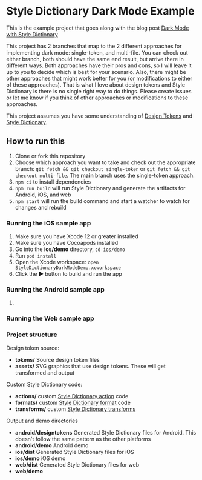 # Style Dictionary Dark Mode Example

This is the example project that goes along with the blog post [Dark Mode with Style Dictionary](https://dbanks.design/blog/dark-mode-with-style-dictionary)

This project has 2 branches that map to the 2 different approaches for implementing dark mode: single-token, and multi-file. You can check out either branch, both should have the same end result, but arrive there in different ways. Both approaches have their pros and cons, so I will leave it up to you to decide which is best for your scenario. Also, there might be other approaches that might work better for you (or modifications to either of these approaches). That is what I love about design tokens and Style Dictionary is there is no single right way to do things. Please create issues or let me know if you think of other approaches or modifications to these approaches.

This project assumes you have some understanding of [Design Tokens](https://www.designtokens.org/) and [Style Dictionary](https://amzn.github.io/style-dictionary/).

## How to run this

1. Clone or fork this repository
1. Choose which approach you want to take and check out the appropriate branch: `git fetch && git checkout single-token` or `git fetch && git checkout multi-file`. The **main** branch uses the single-token approach.
1. `npm ci` to install dependencies
1. `npm run build` will run Style Dictionary and generate the artifacts for Android, iOS, and web
1. `npm start` will run the build command and start a watcher to watch for changes and rebuild

### Running the iOS sample app

1. Make sure you have Xcode 12 or greater installed
1. Make sure you have Cocoapods installed
1. Go into the **ios/demo** directory, `cd ios/demo`
1. Run `pod install`
1. Open the Xcode workspace: `open StyleDictionaryDarkModeDemo.xcworkspace`
1. Click the ▶️ button to build and run the app

### Running the Android sample app

1. 

### Running the Web sample app

### Project structure

Design token source:
* **tokens/** Source design token files
* **assets/** SVG graphics that use design tokens. These will get transformed and output

Custom Style Dictionary code:
* **actions/** custom [Style Dictionary action]() code
* **formats/** custom [Style Dictionary format]() code
* **transforms/** custom [Style Dictionary transforms]()

Output and demo directories
* **android/designtokens** Generated Style Dictionary files for Android. This doesn't follow the same pattern as the other platforms
* **android/demo** Android demo
* **ios/dist** Generated Style Dictionary files for iOS
* **ios/demo** iOS demo
* **web/dist** Generated Style Dictionary files for web
* **web/demo**